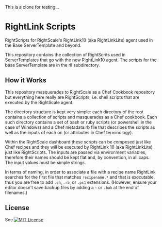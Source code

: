This is a clone for testing...

RightLink Scripts
=================

RightScripts for RightScale's RightLink10 (aka RightLinkLite) agent used in the
Base ServerTemplate and beyond.

This repository contains the collection of RightScrits used in ServerTemplates that go with
the new RightLink10 agent. The scripts for the base ServerTemplate are in the rll subdirectory.

How it Works
------------

This repository masquerades to RightScale as a Chef Cookbook repository but everything here
really are RightScripts, i.e. shell scripts that are executed by the RightScale agent.

The directory structure is kept very simple: each directory of the root contains a collection
of scripts and masquerades as a Chef cookbook. Each such directory contains a set of bash or
ruby scripts (or powershell in the case of Windows) and a Chef metadata.rb file that describes
the scripts as well as the inputs of each on (or attributes in Chef terminology).

Within the RightScale dashboard these scripts can be composed just like Chef recipes and they
will be executed by RightLink 10 (aka RightLinkLite) just like RightScripts. The inputs are
passed via environment variables, therefore their names should be kept flat and, by convention,
in all caps. The input values must be simple strings.

In terms of naming, in order to associate a file with a recipe name RightLink searches for the
first file that matches `recipename.*` and that is executable, thus you are free to add `.sh`,
`.rb`, or `.ps1` extensions. (However, ensure your editor doesn't save backup files by adding
a `~` or `.bak` at the end of filenames.)

License
-------
See [![MIT License](http://img.shields.io/:license-mit-blue.svg)](LICENSE)
